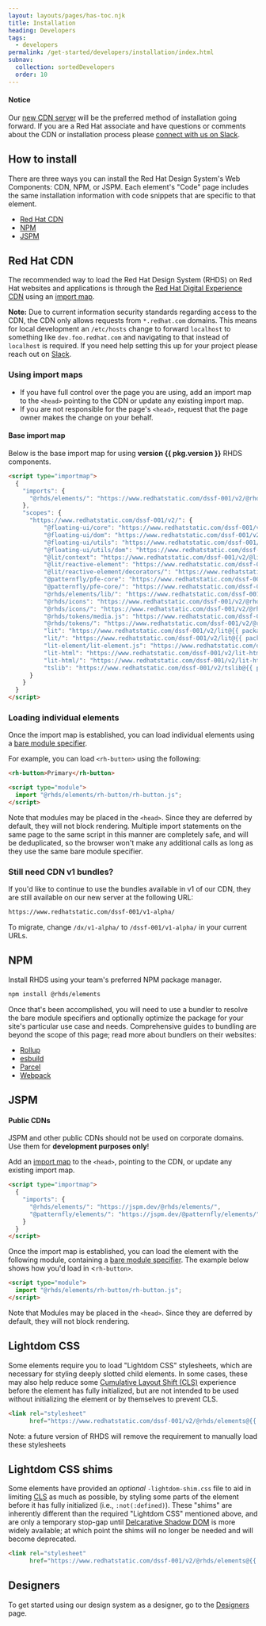 ```yaml
---
layout: layouts/pages/has-toc.njk
title: Installation
heading: Developers
tags:
  - developers
permalink: /get-started/developers/installation/index.html
subnav:
  collection: sortedDevelopers
  order: 10
---
```


<script type="module" data-helmet>
  import '@uxdot/elements/uxdot-example.js';
  import '@rhds/elements/rh-code-block/rh-code-block.js';
  import '@rhds/elements/rh-alert/rh-alert.js';
</script>

<rh-alert state="info">
  <h4 slot="header">Notice</h4>
  <p>Our <a href="#red-hat-cdn">new CDN server</a> will be the preferred method of installation going forward. If you are a Red Hat associate 
  and have questions or comments about the CDN or installation process please <a href="/support/#contact-us">connect with us on Slack</a>.</p>
</rh-alert>

## How to install

There are three ways you can install the Red Hat Design System's Web Components: 
CDN, NPM, or JSPM. Each element's "Code" page includes the same installation 
information with code snippets that are specific to that element.

- [Red Hat CDN](#red-hat-cdn)
- [NPM](#npm)
- [JSPM](#jspm)

## Red Hat CDN

The recommended way to load the Red Hat Design System (RHDS) on Red Hat websites and applications is through the [Red Hat Digital Experience CDN](https://www.redhatstatic.com/dssf-001) using an [import map][importmap]. 

**Note:** Due to current information security standards regarding access to the CDN, the CDN only allows requests from `*.redhat.com` domains. This means for local development an `/etc/hosts` change to forward `localhost` to something like `dev.foo.redhat.com` and navigating to that instead of `localhost` is required. If you need help setting this up for your project please reach out on [Slack](/support/#contact-us).

### Using import maps

- If you have full control over the page you are using, add an import map to the 
`<head>` pointing to the CDN or update any existing import map.
- If you are not responsible for the page's `<head>`, request that the page owner makes the 
change on your behalf.

#### Base import map

Below is the base import map for using <strong>version {{ pkg.version }}</strong> RHDS components.

```html rhcodeblock
<script type="importmap">
  {
    "imports": {
      "@rhds/elements/": "https://www.redhatstatic.com/dssf-001/v2/@rhds/elements@{{ pkg.version }}/elements/"
    },
    "scopes": {
      "https://www.redhatstatic.com/dssf-001/v2/": {
          "@floating-ui/core": "https://www.redhatstatic.com/dssf-001/v2/@floating-ui/core@{{ packageinfo.packages["node_modules/@floating-ui/core"].version }}/dist/floating-ui.core.mjs",
          "@floating-ui/dom": "https://www.redhatstatic.com/dssf-001/v2/@floating-ui/dom@{{ packageinfo.packages["node_modules/@floating-ui/dom"].version }}/dist/floating-ui.dom.mjs",
          "@floating-ui/utils": "https://www.redhatstatic.com/dssf-001/v2/@floating-ui/utils@{{ packageinfo.packages["node_modules/@floating-ui/utils"].version }}/dist/floating-ui.utils.mjs",
          "@floating-ui/utils/dom": "https://www.redhatstatic.com/dssf-001/v2/@floating-ui/utils@{{ packageinfo.packages["node_modules/@floating-ui/utils"].version }}/dist/floating-ui.utils.dom.mjs",
          "@lit/context": "https://www.redhatstatic.com/dssf-001/v2/@lit/context@{{ packageinfo.packages["node_modules/@lit/context"].version }}/development/index.js",
          "@lit/reactive-element": "https://www.redhatstatic.com/dssf-001/v2/@lit/reactive-element@{{ packageinfo.packages["node_modules/@lit/reactive-element"].version }}/reactive-element.js",
          "@lit/reactive-element/decorators/": "https://www.redhatstatic.com/dssf-001/v2/@lit/reactive-element@{{ packageinfo.packages["node_modules/@lit/reactive-element"].version }}/decorators/",
          "@patternfly/pfe-core": "https://www.redhatstatic.com/dssf-001/v2/@patternfly/pfe-core@{{ packageinfo.packages["node_modules/@patternfly/pfe-core"].version }}/core.js",
          "@patternfly/pfe-core/": "https://www.redhatstatic.com/dssf-001/v2/@patternfly/pfe-core@{{ packageinfo.packages["node_modules/@patternfly/pfe-core"].version }}/",
          "@rhds/elements/lib/": "https://www.redhatstatic.com/dssf-001/v2/@rhds/elements@{{ pkg.version }}/lib/",
          "@rhds/icons": "https://www.redhatstatic.com/dssf-001/v2/@rhds/icons@{{ packageinfo.packages["node_modules/@rhds/icons"].version }}/icons.js",
          "@rhds/icons/": "https://www.redhatstatic.com/dssf-001/v2/@rhds/icons@{{ packageinfo.packages["node_modules/@rhds/icons"].version }}/",
          "@rhds/tokens/media.js": "https://www.redhatstatic.com/dssf-001/v2/@rhds/tokens@{{ packageinfo.packages["node_modules/@rhds/tokens"].version }}/js/media.js",
          "@rhds/tokens/": "https://www.redhatstatic.com/dssf-001/v2/@rhds/tokens@{{ packageinfo.packages["node_modules/@rhds/tokens"].version }}/",
          "lit": "https://www.redhatstatic.com/dssf-001/v2/lit@{{ packageinfo.packages["node_modules/lit"].version }}/index.js",
          "lit/": "https://www.redhatstatic.com/dssf-001/v2/lit@{{ packageinfo.packages["node_modules/lit"].version }}/",
          "lit-element/lit-element.js": "https://www.redhatstatic.com/dssf-001/v2/lit-element@{{ packageinfo.packages["node_modules/lit-element"].version }}/lit-element.js",
          "lit-html": "https://www.redhatstatic.com/dssf-001/v2/lit-html@{{ packageinfo.packages["node_modules/lit-html"].version }}/lit-html.js",
          "lit-html/": "https://www.redhatstatic.com/dssf-001/v2/lit-html@{{ packageinfo.packages["node_modules/lit-html"].version }}/",
          "tslib": "https://www.redhatstatic.com/dssf-001/v2/tslib@{{ packageinfo.packages["node_modules/tslib"].version }}/tslib.es6.mjs"
      }
    }
  }
</script>
```

### Loading individual elements

Once the import map is established, you can load individual elements using a [bare module specifier][barespec].

For example, you can load `<rh-button>` using the following:

```html rhcodeblock
<rh-button>Primary</rh-button>

<script type="module">
  import "@rhds/elements/rh-button/rh-button.js";
</script>
```

Note that modules may be placed in the `<head>`. Since they are deferred by 
default, they will not block rendering. Multiple import statements on the same page to the same 
script in this manner are completely safe, and will be deduplicated, so the browser
won't make any additional calls as long as they use the same bare module specifier.

### Still need CDN v1 bundles?

If you'd like to continue to use the bundles available in v1 of our CDN, they are still available on our new server at the following URL:

```html rhcodeblock
https://www.redhatstatic.com/dssf-001/v1-alpha/
```

To migrate, change <code>/dx/v1-alpha/</code> to <code>/dssf-001/v1-alpha/</code> in your current URLs.

## NPM

Install RHDS using your team's preferred NPM package manager.

```sh rhcodeblock
npm install @rhds/elements
```

Once that's been accomplished, you will need to use a bundler to resolve the
bare module specifiers and optionally optimize the package for your site's
particular use case and needs. Comprehensive guides to bundling are beyond the
scope of this page; read more about bundlers on their websites:

- [Rollup][rollup]
- [esbuild][esbuild]
- [Parcel][parcel]
- [Webpack][webpack]


## JSPM

<rh-alert state="warning">
  <h4 slot="header">Public CDNs</h4>
  <p>JSPM and other public CDNs should not be used on corporate domains. Use 
    them for <strong>development purposes only</strong>!</p>
</rh-alert>

Add an [import map][importmap] to the `<head>`, pointing to the CDN, or update
any existing import map.

```html rhcodeblock
<script type="importmap">
  {
    "imports": {
      "@rhds/elements/": "https://jspm.dev/@rhds/elements/",
      "@patternfly/elements/": "https://jspm.dev/@patternfly/elements/"
    }
  }
</script>
```

Once the import map is established, you can load the element with the following
module, containing a [bare module specifier][barespec]. The example below shows
how you'd load in <`rh-button>`.

```html rhcodeblock
<script type="module">
  import "@rhds/elements/rh-button/rh-button.js";
</script>
```

Note that Modules may be placed in the `<head>`. Since they are deferred by
default, they will not block rendering.

## Lightdom CSS

Some elements require you to load "Lightdom CSS" stylesheets, which are necessary
for styling deeply slotted child elements. In some cases, these may also help reduce
some [Cumulative Layout Shift (CLS)][cls] experience before the element has fully
initialized, but are not intended to be used without initializing the element or by
themselves to prevent CLS.

```html rhcodeblock
<link rel="stylesheet"
      href="https://www.redhatstatic.com/dssf-001/v2/@rhds/elements@{{ pkg.version }}/rh-footer/rh-footer-lightdom.css">
```

<rh-alert>Note: a future version of RHDS will remove the requirement to manually
load these stylesheets</rh-alert>

## Lightdom CSS shims

Some elements have provided an _optional_ `-lightdom-shim.css` file to aid in limiting
[CLS][cls] as much as possible, by styling some parts of the element before it has fully
initialized (i.e., `:not(:defined)`). These "shims" are inherently different than the
required "Lightdom CSS" mentioned above, and are only a temporary stop-gap until
[Delcarative Shadow DOM][dsd] is more widely available; at which point the shims will
no longer be needed and will become deprecated.

```html rhcodeblock
<link rel="stylesheet"
      href="https://www.redhatstatic.com/dssf-001/v2/@rhds/elements@{{ pkg.version }}/rh-cta/rh-cta-lightdom-shim.css">
```

<uxdot-feedback>
  <h2>Designers</h2>
  <p>To get started using our design system as a designer, go to the <a 
    href="/get-started/designers">Designers</a> page.</p>
</uxdot-feedback>

[rollup]: https://rollupjs.org/
[esbuild]: https://esbuild.github.io/
[parcel]: https://parceljs.org/
[webpack]: https://webpack.js.org/
[importmap]: https://developer.mozilla.org/en-US/docs/Web/HTML/Element/script/type/importmap
[barespec]: https://developer.mozilla.org/en-US/docs/Web/JavaScript/Guide/Modules
[cls]: https://web.dev/cls/
[dsd]: https://web.dev/articles/declarative-shadow-dom
